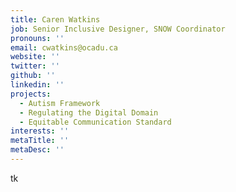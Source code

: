 ```yaml
---
title: Caren Watkins
job: Senior Inclusive Designer, SNOW Coordinator
pronouns: ''
email: cwatkins@ocadu.ca
website: ''
twitter: ''
github: ''
linkedin: ''
projects:
  - Autism Framework
  - Regulating the Digital Domain
  - Equitable Communication Standard
interests: ''
metaTitle: ''
metaDesc: ''
---
```

tk
